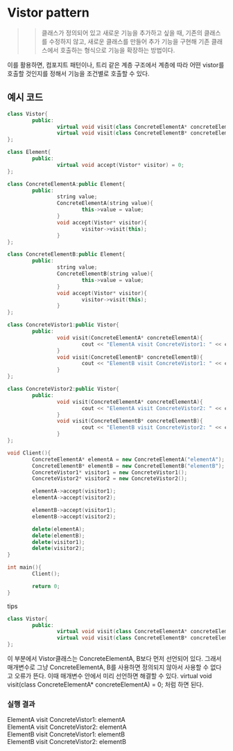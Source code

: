 # Vistor pattern
>> 클래스가 정의되어 있고 새로운 기능을 추가하고 싶을 때, 기존의 클래스를 수정하지 않고, 새로운 클래스를 만들어 추가 기능을 구현해 기존 클래스에서 호출하는 형식으로 기능을 확장하는 방법이다.

이를 활용하면, 컴포지트 패턴이나, 트리 같은 계층 구조에서 계층에 따라 어떤 vistor를 호출할 것인지를 정해서 기능을 조건별로 호출할 수 있다.

## 예시 코드
```cpp
class Vistor{
        public:
                virtual void visit(class ConcreteElementA* concreteElementA) = 0;
                virtual void visit(class ConcreteElementB* concreteElementB) = 0;
};

class Element{
        public:
                virtual void accept(Vistor* visitor) = 0;
};

class ConcreteElementA:public Element{
        public:
                string value;
                ConcreteElementA(string value){
                        this->value = value;
                }
                void accept(Vistor* visitor){
                        visitor->visit(this);
                }
};

class ConcreteElementB:public Element{
        public:
                string value;
                ConcreteElementB(string value){
                        this->value = value;
                }
                void accept(Vistor* visitor){
                        visitor->visit(this);
                }
};

class ConcreteVistor1:public Vistor{
        public:
                void visit(ConcreteElementA* concreteElementA){
                        cout << "ElementA visit ConcreteVistor1: " << concreteElementA->value << endl;
                }
                void visit(ConcreteElementB* concreteElementB){
                        cout << "ElementB visit ConcreteVistor1: " << concreteElementB->value << endl;
                }
};

class ConcreteVistor2:public Vistor{
        public:
                void visit(ConcreteElementA* concreteElementA){
                        cout << "ElementA visit ConcreteVistor2: " << concreteElementA->value << endl;
                }
                void visit(ConcreteElementB* concreteElementB){
                        cout << "ElementB visit ConcreteVistor2: " << concreteElementB->value << endl;
                }
};

void Client(){
        ConcreteElementA* elementA = new ConcreteElementA("elementA");
        ConcreteElementB* elementB = new ConcreteElementB("elementB");
        ConcreteVistor1* visitor1 = new ConcreteVistor1();
        ConcreteVistor2* visitor2 = new ConcreteVistor2();

        elementA->accept(visitor1);
        elementA->accept(visitor2);

        elementB->accept(visitor1);
        elementB->accept(visitor2);

        delete(elementA);
        delete(elementB);
        delete(visitor1);
        delete(visitor2);
}

int main(){
        Client();

        return 0;
}
```

tips
```cpp
class Vistor{
        public:
                virtual void visit(class ConcreteElementA* concreteElementA) = 0;
                virtual void visit(class ConcreteElementB* concreteElementB) = 0;
};
```
이 부분에서 Vistor클래스는 ConcreteElementA, B보다 먼저 선언되어 있다. 그래서 매개변수로 그냥 ConcreteElementA, B를 사용하면 정의되지 않아서 사용할 수 없다고 오류가 뜬다. 이때 매개변수 안에서 미리 선언하면 해결할 수 있다. 
virtual void visit(class ConcreteElementA* concreteElementA) = 0;
처럼 하면 된다.


### 실행 결과
ElementA visit ConcreteVistor1: elementA</br>
ElementA visit ConcreteVistor2: elementA</br>
ElementB visit ConcreteVistor1: elementB</br>
ElementB visit ConcreteVistor2: elementB</br>